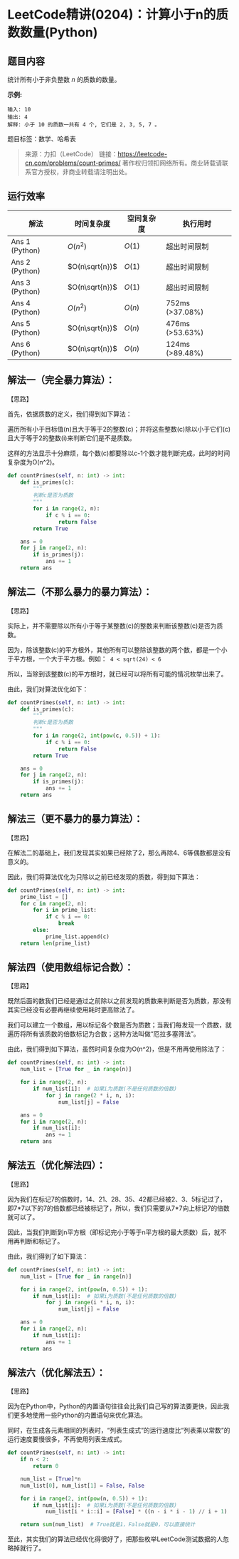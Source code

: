 # LeetCode精讲(0204)：计算小于n的质数数量(Python)

## 题目内容

统计所有小于非负整数 *n* 的质数的数量。

**示例:**

```
输入: 10
输出: 4
解释: 小于 10 的质数一共有 4 个, 它们是 2, 3, 5, 7 。
```

题目标签：数学、哈希表

> 来源：力扣（LeetCode）
> 链接：https://leetcode-cn.com/problems/count-primes/
> 著作权归领扣网络所有。商业转载请联系官方授权，非商业转载请注明出处。

## 运行效率

| 解法           | 时间复杂度     | 空间复杂度 | 执行用时        |
| -------------- | -------------- | ---------- | --------------- |
| Ans 1 (Python) | $O(n^2)$       | $O(1)$     | 超出时间限制    |
| Ans 2 (Python) | $O(n\sqrt{n})$ | $O(1)$     | 超出时间限制    |
| Ans 3 (Python) | $O(n\sqrt{n})$ | $O(1)$     | 超出时间限制    |
| Ans 4 (Python) | $O(n^2)$       | $O(n)$     | 752ms (>37.08%) |
| Ans 5 (Python) | $O(n\sqrt{n})$ | $O(n)$     | 476ms (>53.63%) |
| Ans 6 (Python) | $O(n\sqrt{n})$ | $O(n)$     | 124ms (>89.48%) |

## 解法一（完全暴力算法）：

【思路】

首先，依据质数的定义，我们得到如下算法：

遍历所有小于目标值(n)且大于等于2的整数(c)；并将这些整数(c)除以小于它们(c)且大于等于2的整数(i)来判断它们是不是质数。

这样的方法显示十分麻烦，每个数(c)都要除以c-1个数才能判断完成，此时的时间复杂度为O(n^2)。

```python
def countPrimes(self, n: int) -> int:
    def is_primes(c):
        """
        判断c是否为质数
        """
        for i in range(2, n):
            if c % i == 0:
                return False
        return True

    ans = 0
    for j in range(2, n):
        if is_primes(j):
            ans += 1
    return ans
```

## 解法二（不那么暴力的暴力算法）：

【思路】

实际上，并不需要除以所有小于等于某整数(c)的整数来判断该整数(c)是否为质数。

因为，除该整数(c)的平方根外，其他所有可以整除该整数的两个数，都是一个小于平方根，一个大于平方根。例如：` 4 < sqrt(24) < 6`

所以，当除到该整数(c)的平方根时，就已经可以将所有可能的情况枚举出来了。

由此，我们对算法优化如下：

```python
def countPrimes(self, n: int) -> int:
    def is_primes(c):
        """
        判断c是否为质数
        """
        for i in range(2, int(pow(c, 0.5)) + 1):
            if c % i == 0:
                return False
        return True

    ans = 0
    for j in range(2, n):
        if is_primes(j):
            ans += 1
    return ans
```

## 解法三（更不暴力的暴力算法）：

【思路】

在解法二的基础上，我们发现其实如果已经除了2，那么再除4、6等偶数都是没有意义的。

因此，我们将算法优化为只除以之前已经发现的质数，得到如下算法：

```python
def countPrimes(self, n: int) -> int:
    prime_list = []
    for c in range(2, n):
        for i in prime_list:
            if c % i == 0:
                break
        else:
            prime_list.append(c)
    return len(prime_list)
```

## 解法四（使用数组标记合数）：

【思路】

既然后面的数我们已经是通过之前除以之前发现的质数来判断是否为质数，那没有其实已经没有必要再继续使用耗时更高除法了。

我们可以建立一个数组，用以标记各个数是否为质数；当我们每发现一个质数，就遍历将所有该质数的倍数标记为合数；这种方法叫做“厄拉多塞筛法”。

由此，我们得到如下算法，虽然时间复杂度为O(n^2)，但是不用再使用除法了：

```python
def countPrimes(self, n: int) -> int:
    num_list = [True for _ in range(n)]

    for i in range(2, n):
        if num_list[i]:  # 如果i为质数(不是任何质数的倍数)
            for j in range(2 * i, n, i):
                num_list[j] = False

    ans = 0
    for i in range(2, n):
        if num_list[i]:
            ans += 1
    return ans
```

## 解法五（优化解法四）：

【思路】

因为我们在标记7的倍数时，14、21、28、35、42都已经被2、3、5标记过了，即7\*7以下的7的倍数都已经被标记了，所以，我们只需要从7*7向上标记7的倍数就可以了。

因此，当我们判断到n平方根（即标记完小于等于n平方根的最大质数）后，就不用再判断和标记了。

由此，我们得到了如下算法：

```python
def countPrimes(self, n: int) -> int:
    num_list = [True for _ in range(n)]

    for i in range(2, int(pow(n, 0.5)) + 1):
        if num_list[i]:  # 如果i为质数(不是任何质数的倍数)
            for j in range(i * i, n, i):
                num_list[j] = False

    ans = 0
    for i in range(2, n):
        if num_list[i]:
            ans += 1
    return ans
```

## 解法六（优化解法五）：

【思路】

因为在Python中，Python的内置语句往往会比我们自己写的算法要更快，因此我们更多地使用一些Python的内置语句来优化算法。

同时，在生成各元素相同的列表时，“列表生成式”的运行速度比“列表乘以常数”的运行速度要慢很多，不再使用列表生成式。

```python
def countPrimes(self, n: int) -> int:
    if n < 2:
        return 0

    num_list = [True]*n
    num_list[0], num_list[1] = False, False

    for i in range(2, int(pow(n, 0.5)) + 1):
        if num_list[i]:  # 如果i为质数(不是任何质数的倍数)
            num_list[i * i::i] = [False] * ((n - i * i - 1) // i + 1)  # 因为要包含i*i所以需要+1；因为n不在列表里，所以需要-1

    return sum(num_list)  # True就是1，False就是0，可以直接统计
```

至此，其实我们的算法已经优化得很好了，把那些枚举LeetCode测试数据的人忽略掉就行了。